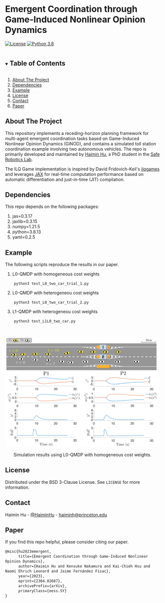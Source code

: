 # Emergent Coordination through Game-Induced Nonlinear Opinion Dynamics


[![License][license-shield]][license-url]
[![Python 3.8](https://img.shields.io/badge/python-3.8-blue)](https://www.python.org/downloads/)


<!-- TABLE OF CONTENTS -->
<details open="open">
  <summary><h2 style="display: inline-block">Table of Contents</h2></summary>
  <ol>
    <li><a href="#about-the-project">About The Project</a></li>
    <li><a href="#dependencies">Dependencies</a></li>
    <li><a href="#example">Example</a></li>
    <li><a href="#license">License</a></li>
    <li><a href="#contact">Contact</a></li>
    <li><a href="#paper">Paper</a></li>
  </ol>
</details>


<!-- ABOUT THE PROJECT -->
## About The Project

This repository implements a receding-horizon planning framework for multi-agent emergent coordination tasks based on Game-Induced Nonlinear Opinion Dynamics (GiNOD), and contains a simulated toll station coordination example involving two autonomous vehicles.
The repo is primarily developed and maintained by [Haimin Hu](https://haiminhu.org/), a PhD student in the [Safe Robotics Lab](https://saferobotics.princeton.edu).

The ILQ Game implementation is inspired by David Fridovich-Keil's [ilqgames](https://github.com/HJReachability/ilqgames) and leverages [JAX](https://github.com/google/jax) for real-time computation performance based on automatic differentiation and just-in-time (JIT) compilation.


## Dependencies

This repo depends on the following packages:
1. jax=0.3.17
2. jaxlib=0.3.15
3. numpy=1.21.5
4. python=3.8.13
5. yaml=0.2.5


## Example
The following scripts reproduce the results in our paper.

1. L0-QMDP with homogeneous cost weights
```shell
    python3 test_L0_two_car_trial_1.py
```


2. L0-QMDP with heterogeneou cost weights
```shell
    python3 test_L0_two_car_trial_2.py
```


3. L1-QMDP with heterogeneou cost weights
```shell
    python3 test_L1L0_two_car.py
```


<br />
<p align="center">
  <a href="https://github.com/SafeRoboticsLab/opinion_game_dev">
    <img src="misc/demo.png" alt="demo" width="600">
  </a>
  <p align="center">
    Simulation results using L0-QMDP with homogeneous cost weights.
  </p>
</p>


<!-- LICENSE -->
## License

Distributed under the BSD 3-Clause License. See `LICENSE` for more information.


<!-- CONTACT -->
## Contact

Haimin Hu - [@HaiminHu](https://twitter.com/HaiminHu) - haiminh@princeton.edu


<!-- PAPER -->
## Paper

If you find this repo helpful, please consider citing our paper.
```
@misc{hu2023emergent,
      title={Emergent Coordination through Game-Induced Nonlinear Opinion Dynamics}, 
      author={Haimin Hu and Kensuke Nakamura and Kai-Chieh Hsu and Naomi Ehrich Leonard and Jaime Fernández Fisac},
      year={2023},
      eprint={2304.02687},
      archivePrefix={arXiv},
      primaryClass={eess.SY}
}
```


<!-- MARKDOWN LINKS & IMAGES -->
<!-- https://www.markdownguide.org/basic-syntax/#reference-style-links -->
[contributors-shield]: https://img.shields.io/github/contributors/SafeRoboticsLab/repo.svg?style=for-the-badge
[forks-shield]: https://img.shields.io/github/forks/SafeRoboticsLab/repo.svg?style=for-the-badge
[stars-shield]: https://img.shields.io/github/stars/SafeRoboticsLab/repo.svg?style=for-the-badge
[issues-shield]: https://img.shields.io/github/issues/SafeRoboticsLab/repo.svg?style=for-the-badge
[license-shield]: https://img.shields.io/badge/License-BSD%203--Clause-blue.svg
[license-url]: https://opensource.org/licenses/BSD-3-Clause
